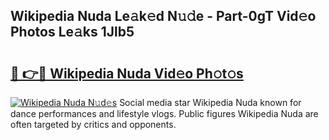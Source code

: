 ## Wikipedia Nuda Le𝚊k𝚎d N𝚞𝚍e - Part-0gT Vid𝚎o Photos Le𝚊ks 1Jlb5

# <h2><a href="http://fbezly.evod.top/?m=Wikipedia+Nuda">🔗 👉🔴 Wikipedia Nuda Vid𝚎o Ph𝚘t𝚘s</a></h2>

[![Wikipedia Nuda N𝚞d𝚎s](https://i.imgur.com/8V9OHl7.gif)](http://fbezly.evod.top/?m=Wikipedia+Nuda)
Social media star Wikipedia Nuda known for dance performances and lifestyle vlogs. Public figures Wikipedia Nuda are often targeted by critics and opponents. 
